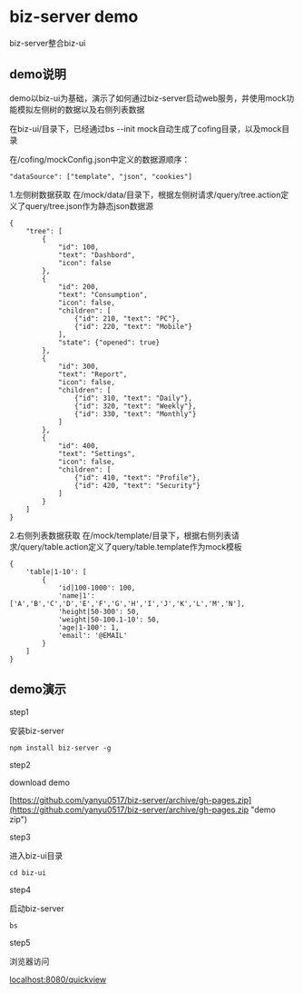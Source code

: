 # biz-server demo

biz-server整合biz-ui

## demo说明

demo以biz-ui为基础，演示了如何通过biz-server启动web服务，并使用mock功能模拟左侧树的数据以及右侧列表数据

在biz-ui/目录下，已经通过bs --init mock自动生成了cofing目录，以及mock目录

在/cofing/mockConfig.json中定义的数据源顺序：

    "dataSource": ["template", "json", "cookies"]


1.左侧树数据获取
在/mock/data/目录下，根据左侧树请求/query/tree.action定义了query/tree.json作为静态json数据源
    
    {
	    "tree": [
		    {
			    "id": 100,
			    "text": "Dashbord",
			    "icon": false
		    },
		    {
			    "id": 200,
			    "text": "Consumption",
			    "icon": false,
			    "children": [
				    {"id": 210, "text": "PC"},
				    {"id": 220, "text": "Mobile"}
		    	],
		   		"state": {"opened": true}
		    },
		    {
			    "id": 300,
			    "text": "Report",
			    "icon": false,
			    "children": [
				    {"id": 310, "text": "Daily"},
				    {"id": 320, "text": "Weekly"},
				    {"id": 330, "text": "Monthly"}
			    ]
		    },
		    {
			    "id": 400,
			    "text": "Settings",
			    "icon": false,
			    "children": [
				    {"id": 410, "text": "Profile"},
				    {"id": 420, "text": "Security"}
			    ]
		    }
	    ]
    }


2.右侧列表数据获取
在/mock/template/目录下，根据右侧列表请求/query/table.action定义了query/table.template作为mock模板

    {
	    'table|1-10': [
		    {
			    'id|100-1000': 100,
			    'name|1': ['A','B','C','D','E','F','G','H','I','J','K','L','M','N'],
			    'height|50-300': 50,
			    'weight|50-100.1-10': 50,
			    'age|1-100': 1,
			    'email': '@EMAIL'
		    }
	    ]  
    }


## demo演示

step1

安装biz-server

    npm install biz-server -g

step2

download demo 

[https://github.com/yanyu0517/biz-server/archive/gh-pages.zip](https://github.com/yanyu0517/biz-server/archive/gh-pages.zip "demo zip")

step3

进入biz-ui目录

    cd biz-ui

step4

启动biz-server

    bs

step5

浏览器访问

[localhost:8080/quickview](localhost:8080/quickview)
